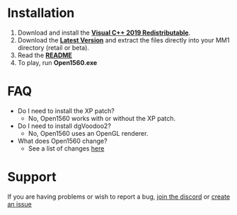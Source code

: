 # Installation

1. Download and install the [**Visual C++ 2019 Redistributable**](https://aka.ms/vs/16/release/vc_redist.x86.exe).
2. Download the [**Latest Version**](https://ci.appveyor.com/api/projects/0x1F9F1/Open1560/artifacts/build/Open1560.zip?branch=master) and extract the files directly into your MM1 directory (retail or beta).
3. Read the [**README**](./setup.md)
4. To play, run **Open1560.exe**

# FAQ

* Do I need to install the XP patch?
    * No, Open1560 works with or without the XP patch.
* Do I need to install dgVoodoo2?
    * No, Open1560 uses an OpenGL renderer.
* What does Open1560 change?
    * See a list of changes [here](./changes.md)

# Support

If you are having problems or wish to report a bug, [join the discord](https://discord.gg/HHZz27sFEH) or [create an issue](https://github.com/0x1F9F1/Open1560/issues/new)
